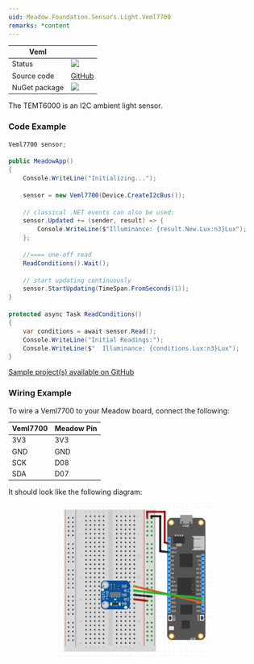 ```yaml
---
uid: Meadow.Foundation.Sensors.Light.Veml7700
remarks: *content
---
```


| Veml          |             |
|---------------|-------------|
| Status        | <img src="https://img.shields.io/badge/Working-brightgreen" style="width: auto; height: -webkit-fill-available;" /> |
| Source code   | [GitHub](https://github.com/WildernessLabs/Meadow.Foundation/tree/master/Source/Meadow.Foundation.Peripherals/Sensors.Light.Veml7700) |
| NuGet package | <a href="https://www.nuget.org/packages/Meadow.Foundation.Sensors.Light.Veml7700/" target="_blank"><img src="https://img.shields.io/nuget/v/Meadow.Foundation.Sensors.Light.Veml7700.svg?label=Meadow.Foundation.Sensors.Light.Veml7700" style="width: auto; height: -webkit-fill-available;" /></a> |

The TEMT6000 is an I2C ambient light sensor.

### Code Example

```csharp
Veml7700 sensor;

public MeadowApp()
{
    Console.WriteLine("Initializing...");

    sensor = new Veml7700(Device.CreateI2cBus());

    // classical .NET events can also be used:
    sensor.Updated += (sender, result) => {
        Console.WriteLine($"Illuminance: {result.New.Lux:n3}Lux");
    };

    //==== one-off read
    ReadConditions().Wait();

    // start updating continuously
    sensor.StartUpdating(TimeSpan.FromSeconds(1));
}

protected async Task ReadConditions()
{
    var conditions = await sensor.Read();
    Console.WriteLine("Initial Readings:");
    Console.WriteLine($"  Illuminance: {conditions.Lux:n3}Lux");
}

```

[Sample project(s) available on GitHub](https://github.com/WildernessLabs/Meadow.Foundation/tree/master/Source/Meadow.Foundation.Peripherals/Sensors.Light.Veml7700/Samples/Sensors.Light.Veml7700_Sample)

### Wiring Example

To wire a Veml7700 to your Meadow board, connect the following:

| Veml7700 | Meadow Pin  |
|----------|-------------|
| 3V3      | 3V3         |
| GND      | GND         |
| SCK      | D08         |
| SDA      | D07         |

It should look like the following diagram:

<img src="../../API_Assets/Meadow.Foundation.Sensors.Light.Veml7700/Veml7700_Fritzing.png" 
    style="width: 60%; display: block; margin-left: auto; margin-right: auto;" />